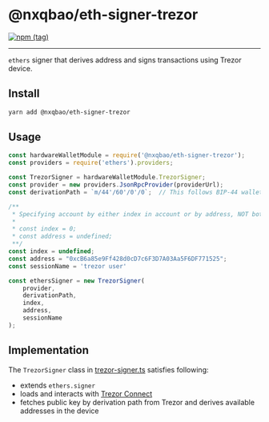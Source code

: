 # @nxqbao/eth-signer-trezor

[![npm (tag)](https://img.shields.io/npm/v/@nxqbao/eth-signer-trezor)](https://www.npmjs.com/package/@nxqbao/eth-signer-trezor)

--------------

`ethers` signer that derives address and signs transactions using Trezor device.
## Install
```bash
yarn add @nxqbao/eth-signer-trezor
```

## Usage

```js
const hardwareWalletModule = require('@nxqbao/eth-signer-trezor');
const providers = require('ethers').providers;

const TrezorSigner = hardwareWalletModule.TrezorSigner;
const provider = new providers.JsonRpcProvider(providerUrl);
const derivationPath = `m/44'/60'/0'/0`;  // This follows BIP-44 wallet, without <index> in derivation path

/**
 * Specifying account by either index in account or by address, NOT both
 *
 * const index = 0;
 * const address = undefined;
 **/
const index = undefined;
const address = "0xcB6a85e9Ff428d0cD7c6F3D7A03Aa5F6DF771525";
const sessionName = 'trezor user'

const ethersSigner = new TrezorSigner(
    provider,
    derivationPath,
    index,
    address,
    sessionName
);
```

## Implementation

The `TrezorSigner` class in [trezor-signer.ts](./src/trezor-signer.ts) satisfies following:
- extends `ethers.signer`
- loads and interacts with [Trezor Connect](https://github.com/trezor/connect)
- fetches public key by derivation path from Trezor and derives available addresses in the device

